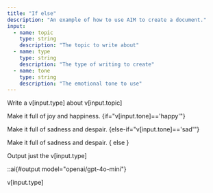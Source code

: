 ```yaml
---
title: "If else"
description: "An example of how to use AIM to create a document."
input:
  - name: topic
    type: string
    description: "The topic to write about"
  - name: type
    type: string
    description: "The type of writing to create"
  - name: tone
    type: string
    description: "The emotional tone to use"
---
```


Write a v[input.type] about v[input.topic]

Make it full of joy and happiness. {if="v[input.tone]=='happy'"}

Make it full of sadness and despair. {else-if="v[input.tone]=='sad'"}

Make it full of sadness and despair. { else }

Output just the v[input.type]

::ai{#output model="openai/gpt-4o-mini"}

v[input.type]